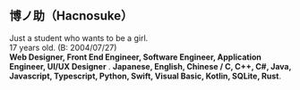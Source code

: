 ## 博ノ助（Hacnosuke）

Just a student who wants to be a girl.  
17 years old. (B: 2004/07/27)  
**Web Designer, Front End Engineer, Software Engineer, Application Engineer, UI/UX Designer** . 
**Japanese, English, Chinese / C, C++, C#, Java, Javascript, Typescript, Python, Swift, Visual Basic, Kotlin, SQLite, Rust**. 

